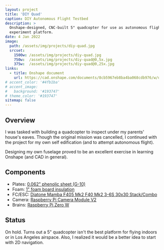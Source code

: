 ```yaml
---
layout: project
title: 'DIY Quad'
caption: DIY Autonomous Flight Testbed
description: >
  Onshape-designed, CNC-built 5" quadcopter for use as autonomous flight 
  experiment platform. 
date: 4 Jan 2022
image: 
  path: /assets/img/projects/diy-quad.jpg
  srcset: 
    1500w: /assets/img/projects/diy-quad.jpg
    750w:  /assets/img/projects/diy-quad@0,5x.jpg
    375w:  /assets/img/projects/diy-quad@0,25x.jpg
links:
  - title: Onshape document
    url: https://cad.onshape.com/documents/8cb5967eb8ba4ba068cdb976/w/da5e015a5bb76428f5a48fbb/e/fc42296bc4eb46897afa3d46
# accent_color: '#4fb1ba'
# accent_image:
#   background: '#193747'
# theme_color: '#193747'
sitemap: false
---
```

<!--spacer to prevent header replacing title-->
## Overview
I was tasked with building a quadcopter to inspect under my parents' house's eaves. Though the original mission was cancelled, I continued with the project for my own self edification (and to attempt autonomous flight).

Designing my own fuselage proved to be an excellent exercise in learning Onshape (and CAD in general).

## Components
- Plates: [0.062" phenolic sheet (G-10)](https://amazon.com/gp/product/B0013HM0LQ/)
- Foam: [1" foam board insulation](https://www.homedepot.com/p/Project-Panels-FOAMULAR-1-in-x-2-ft-x-2-ft-R-5-Small-Projects-Rigid-Pink-Foam-Board-Insulation-Sheathing-PP1/203553730)
- FC/ESC: [Diatone Mamba F405 Mk2 F40 Mk2 3-6S 30x30 Stack/Combo](https://www.racedayquads.com/products/diatone-mamba-power-tower-f405-f40?variant=14190404239473) 
- Camera: [Raspberry Pi Camera Module V2](https://www.raspberrypi.com/products/camera-module-v2/)
- Brains: [Raspberry Pi Zero W](https://www.adafruit.com/product/3400)

## Status
On hold. Turns out a 5" quadcopter isn't the best platform for flying indoors or in Los Angeles airspace. Also, I realized it would be a better idea to start with 2D navigation.